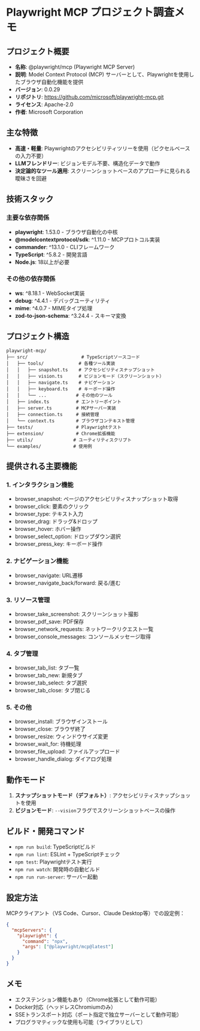 # Playwright MCP プロジェクト調査メモ

## プロジェクト概要
- **名称**: @playwright/mcp (Playwright MCP Server)
- **説明**: Model Context Protocol (MCP) サーバーとして、Playwrightを使用したブラウザ自動化機能を提供
- **バージョン**: 0.0.29
- **リポジトリ**: https://github.com/microsoft/playwright-mcp.git
- **ライセンス**: Apache-2.0
- **作者**: Microsoft Corporation

## 主な特徴
- **高速・軽量**: Playwrightのアクセシビリティツリーを使用（ピクセルベースの入力不要）
- **LLMフレンドリー**: ビジョンモデル不要、構造化データで動作
- **決定論的なツール適用**: スクリーンショットベースのアプローチに見られる曖昧さを回避

## 技術スタック
### 主要な依存関係
- **playwright**: 1.53.0 - ブラウザ自動化の中核
- **@modelcontextprotocol/sdk**: ^1.11.0 - MCPプロトコル実装
- **commander**: ^13.1.0 - CLIフレームワーク
- **TypeScript**: ^5.8.2 - 開発言語
- **Node.js**: 18以上が必要

### その他の依存関係
- **ws**: ^8.18.1 - WebSocket実装
- **debug**: ^4.4.1 - デバッグユーティリティ
- **mime**: ^4.0.7 - MIMEタイプ処理
- **zod-to-json-schema**: ^3.24.4 - スキーマ変換

## プロジェクト構造
```
playwright-mcp/
├── src/                    # TypeScriptソースコード
│   ├── tools/             # 各種ツール実装
│   │   ├── snapshot.ts    # アクセシビリティスナップショット
│   │   ├── vision.ts      # ビジョンモード（スクリーンショット）
│   │   ├── navigate.ts    # ナビゲーション
│   │   ├── keyboard.ts    # キーボード操作
│   │   └── ...           # その他のツール
│   ├── index.ts          # エントリーポイント
│   ├── server.ts         # MCPサーバー実装
│   ├── connection.ts     # 接続管理
│   └── context.ts        # ブラウザコンテキスト管理
├── tests/                # Playwrightテスト
├── extension/            # Chrome拡張機能
├── utils/               # ユーティリティスクリプト
└── examples/            # 使用例
```

## 提供される主要機能

### 1. インタラクション機能
- browser_snapshot: ページのアクセシビリティスナップショット取得
- browser_click: 要素のクリック
- browser_type: テキスト入力
- browser_drag: ドラッグ&ドロップ
- browser_hover: ホバー操作
- browser_select_option: ドロップダウン選択
- browser_press_key: キーボード操作

### 2. ナビゲーション機能
- browser_navigate: URL遷移
- browser_navigate_back/forward: 戻る/進む

### 3. リソース管理
- browser_take_screenshot: スクリーンショット撮影
- browser_pdf_save: PDF保存
- browser_network_requests: ネットワークリクエスト一覧
- browser_console_messages: コンソールメッセージ取得

### 4. タブ管理
- browser_tab_list: タブ一覧
- browser_tab_new: 新規タブ
- browser_tab_select: タブ選択
- browser_tab_close: タブ閉じる

### 5. その他
- browser_install: ブラウザインストール
- browser_close: ブラウザ終了
- browser_resize: ウィンドウサイズ変更
- browser_wait_for: 待機処理
- browser_file_upload: ファイルアップロード
- browser_handle_dialog: ダイアログ処理

## 動作モード
1. **スナップショットモード（デフォルト）**: アクセシビリティスナップショットを使用
2. **ビジョンモード**: `--vision`フラグでスクリーンショットベースの操作

## ビルド・開発コマンド
- `npm run build`: TypeScriptビルド
- `npm run lint`: ESLint + TypeScriptチェック
- `npm test`: Playwrightテスト実行
- `npm run watch`: 開発時の自動ビルド
- `npm run run-server`: サーバー起動

## 設定方法
MCPクライアント（VS Code、Cursor、Claude Desktop等）での設定例：
```json
{
  "mcpServers": {
    "playwright": {
      "command": "npx",
      "args": ["@playwright/mcp@latest"]
    }
  }
}
```

## メモ
- エクステンション機能もあり（Chrome拡張として動作可能）
- Docker対応（ヘッドレスChromiumのみ）
- SSEトランスポート対応（ポート指定で独立サーバーとして動作可能）
- プログラマティックな使用も可能（ライブラリとして）